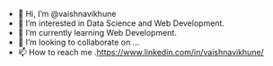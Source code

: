 - 👋 Hi, I’m @vaishnavikhune
- 👀 I’m interested in Data Science and Web Development.
- 🌱 I’m currently learning Web Development.
- 💞️ I’m looking to collaborate on ...
- 📫 How to reach me .https://www.linkedin.com/in/vaishnavikhune/


<!---
vaishnavikhune/vaishnavikhune is a ✨ special ✨ repository because its `README.md` (this file) appears on your GitHub profile.
You can click the Preview link to take a look at your changes.
--->
